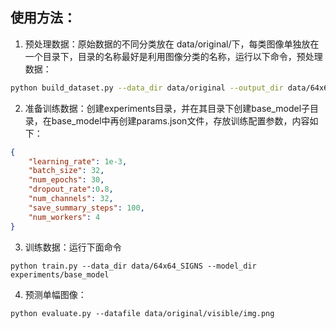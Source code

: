 ## 使用方法：
1. 预处理数据：原始数据的不同分类放在 data/original/下，每类图像单独放在一个目录下，目录的名称最好是利用图像分类的名称，运行以下命令，预处理数据：

```bash
python build_dataset.py --data_dir data/original --output_dir data/64x64_data
```

2. 准备训练数据：创建experiments目录，并在其目录下创建base_model子目录，在base_model中再创建params.json文件，存放训练配置参数，内容如下：
```json
{
    "learning_rate": 1e-3,
    "batch_size": 32,
    "num_epochs": 30,
    "dropout_rate":0.8,
    "num_channels": 32,
    "save_summary_steps": 100,
    "num_workers": 4
}
```
3. 训练数据：运行下面命令
```
python train.py --data_dir data/64x64_SIGNS --model_dir experiments/base_model
```
4. 预测单幅图像：
```
python evaluate.py --datafile data/original/visible/img.png
```
